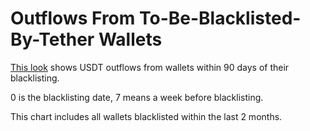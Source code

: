 # Outflows From To-Be-Blacklisted-By-Tether Wallets

[This look](https://dashargos.chainargos.com/looks/670?toggle=pik) shows USDT outflows from wallets within
90 days of their blacklisting.

0 is the blacklisting date, 7 means a week before blacklisting.

This chart includes all wallets blacklisted within the last 2 months.